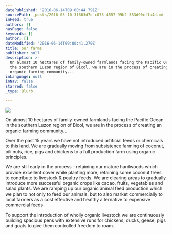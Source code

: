 ```yaml
---
datePublished: '2016-06-14T09:00:44.791Z'
sourcePath: _posts/2016-05-10-3f663d7d-c073-4557-99b2-383d90cf1b4d.md
inFeed: true
authors: []
hasPage: false
keywords: []
author: []
dateModified: '2016-06-14T09:00:41.270Z'
title: our farms
publisher: null
description: >-
  On almost 10 hectares of family-owned farmlands facing the Pacific Ocean in
  the southern Luzon region of Bicol, we are in the process of creating an
  organic farming community...
inLanguage: null
inNav: false
starred: false
_type: Blurb

---
```

![](https://the-grid-user-content.s3-us-west-2.amazonaws.com/58dae4c4-22f5-49f4-9891-d8fe7ad492ad.jpg)

On almost 10 hectares of family-owned farmlands facing the Pacific Ocean in the southern Luzon region of Bicol, we are in the process of creating an organic farming community...

Over the past 15 years we have not introduced artificial feeds or chemicals to this land. We are gradually moving from subsistence farming of coconut, pili nuts, rice, pigs and chickens to a full production farm using organic principles.

We are still early in the process - retaining our mature hardwoods which provide excellent cover while planting more; retaining some coconut trees to contribute to livestock & poultry feeds. We are clearing areas to gradually introduce more successful organic crops like cacao, fruits, vegetables and salad plants. We are ramping up our organic animal feed production which we plan to not only to feed our animals, but to also market commercially to local farmers as a cost effective and healthy alternative to expensive commercial feeds.

To support the introduction of wholly organic livestock we are continuously building spacious pens with extensive runs for chickens, ducks, geese, pigs and goats to give them controlled freedom to roam.